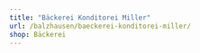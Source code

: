 ```yaml
---
title: "Bäckerei Konditorei Miller"
url: /balzhausen/baeckerei-konditorei-miller/
shop: Bäckerei
---
```

